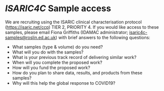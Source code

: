 # *ISARIC4C* Sample access

We are recruiting using the ISARIC clinical characterisation protocol (https://isaric.net/ccp) TIER 2, PRIORITY 4. If you would like access to these samples, please email Fiona Griffiths (IDAMAC administrator; isaric4c-samples@roslin.ed.ac.uk) with brief answers to the following questions:

* What samples (type & volume) do you need?
* What will you do with the samples?
* What is your previous track record of delivering similar work?
* When will you complete the proposed work?
* How will you fund the proposed work?
* How do you plan to share data, results, and products from these samples?
* Why will this help the global response to COVID19?







